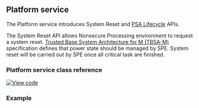 ## Platform service

The Platform service introduces System Reset and [PSA Lifecycle](./lifecycle/psa_lifecycle.md) APIs.

The System Reset API allows Nonsecure Processing environment to request a system reset.
[Trusted Base System Architecture for M (TBSA-M)](https://pages.arm.com/psa-resources-tbsa-m.html) specification defines that power state should be managed by SPE.
System reset will be carried out by SPE once all critical task are finished.

### Platform service class reference

[![View code](https://www.mbed.com/embed/?type=library)](../mbed-os-api-doxy/lifecycle_8h.html)

### Example
